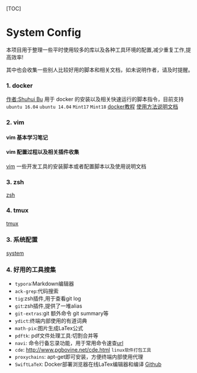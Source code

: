 [TOC]

# System Config

本项目用于整理一些平时使用较多的库以及各种工具环境的配置,减少重复工作,提高效率!

其中也会收集一些别人比较好用的脚本和相关文档，如未说明作者，请及时提醒。

### 1. docker 
[作者:Shuhui Bu](https://github.com/bushuhui) 
用于 docker 的安装以及相关快速运行的脚本指令，目前支持 `ubuntu 16.04` `ubuntu 14.04` `Mint17` `Mint18`
[docker教程](./docker_scripts/docs/docker/README.md)
[使用方法说明文档](./docker_scripts/README.md)

### 2. vim 
#### vim 基本学习笔记
#### vim 配置过程以及相关插件收集
[vim](./vim/vim.md)
一些开发工具的安装脚本或者配置脚本以及使用说明文档

### 3.  zsh

[zsh](./zsh/README.md)

### 4. tmux

[tmux](./tmux/README.md)


### 3. 系统配置
[system](./system/system_config.md)

### 4. 好用的工具搜集
+ `typora`:Markdown编辑器
+ `ack-grep`:代码搜索
+ `tig`:zsh插件,用于查看git log
+ `git`:zsh插件,提供了一堆alias
+ `git-extras`:git 额外命令 git summary等
+ `ydict`:终端内部使用的有道词典
+ `math-pix`:图片生成LaTex公式
+ `pdftk`: pdf文件处理工具:切割合并等
+ `navi`: 命令行备忘录功能，用于常用命令速查[url](https://github.com/denisidoro/navi)
+ `cde`: http://www.pgbovine.net/cde.html `linux软件打包工具`
+ `proxychains`: apt-get即可安装，方便终端内部使用代理
+ `SwiftLaTeX`: Docker部署浏览器在线LaTex编辑器和编译 [Github](https://github.com/SwiftLaTeX/SwiftLaTeX)
